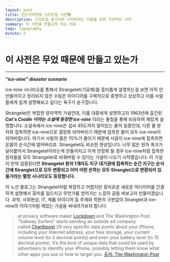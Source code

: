```yaml
---
layout: post
title: 진인사대천명 스타트업 사전📚
description: 스타트업 종사자와 시작하려는 자들을 위한 주관적인 사전
summary: 이 사전을 만들고자 하는 이유
tags: typography
minute: 2
---
```


  

# 이 사전은 무었 때문에 만들고 있는가
---
  
_**”ice-nine” disaster scenario**_

ice-nine 시나리오를 통해서 Strangelet(기묘체)를 흥미롭게 설명하는걸 보면 아직 안만들어지고 정리되지 않은 수많은 아이디어를 구체적으로 증명하고 상상하고 이를 사람들에게 쉽게 설명해보고 싶다는 욕구가 솓구칩니다.

Strangelet은 복잡한 양자역학 가설인데, 이를 대중에게 설명하고자 1963년에 출간된 _**Cat's Cradle 이라는 소설에 등장한 ice-nine**_ 이라는 물질을 통해 비유하여 재밌게 설명합니다. 소설속에서 ice-nine은 섭씨 45도까지 얼어있는 물의 일종인데, 다른 물 분자와 접촉하면 ice-nine으로 결정화 되어버리기 때문에 접촉한 물이 모두 ice-nine이 되어버립니다. 여기서 사람의 몸은 70%가 물이기 때문에 사람이 ice-nine에 접촉하면 온몸이 순식간에 얼어버리죠. Strangelet도 비슷한 현상입니다. 너무 많은 원자 쿼크가 달라붙어서 Strangelet이라는게 만들어지고 이게 안정화 될 경우 ice-nine처럼 접촉한 원자들을 모두 Strangelet로 바꿔버릴 수 있다는 가설이 나오기 시작했습니다. 이 가설이 만약 검증된다면 **Strangelet 원자 1개라도 지구 대기권에 접촉하는 순간 지구는 순식간에 Stranglet으로 모두 변환되고 이미 어떤 은하는 모두 Stranglet으로 변환되어 있을거라는 멸망 시나리오도 등장합니다.**

이 노션 블로그는 Strangelet처럼 복잡하고 어렵지만 흥미로운 새로운 아디이어를 간결하게 설명해서 흥미를 일으키고 무언가를 얻어가는 느낌의 글을 써보고자 만들어졌습니다. 과학, 사회현상, IT, 제품 아이디어 등 주제와 학문의 구분없이 Stranglet과 ice-nine의 이야기처럼 재밌는 가설을 써내려가보자 합니다.

  

> at privacy software maker [Lockdown](https://lockdownprivacy.com/) and The Washington Post. “Subway Surfers” starts sending an outside ad company called [Chartboost](https://www.chartboost.com/) 29 very specific data points about your iPhone, including your Internet address, your free storage, your current volume level (to 3 decimal points) and even your battery level (to 15 decimal points). It’s the kind of unique data that could be used by advertisers to identify your iPhone, possibly letting them know what other apps you use or how to target you. [출처: The Washington Post](https://www.washingtonpost.com/technology/2021/09/23/iphone-tracking/)

